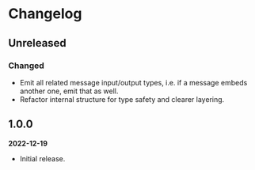 # Changelog

## Unreleased

### Changed

- Emit all related message input/output types, i.e. if a message embeds another
  one, emit that as well.
- Refactor internal structure for type safety and clearer layering.


## 1.0.0

**2022-12-19**

- Initial release.
